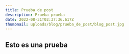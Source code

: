 ```yaml
---
title: Prueba de post
description: Prueba prueba
date: 2022-08-31T02:37:36.617Z
thumbnail: uploads/blog/prueba_de_post/blog_post.jpg
---
```

## Esto es una prueba